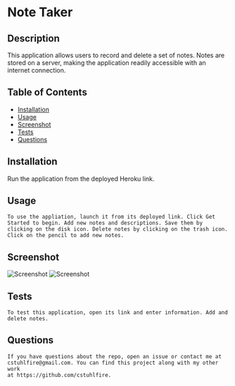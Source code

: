 # Note Taker
## 
## Description 
This application allows users to record and delete a set of notes. Notes are stored on a server, making the application readily accessible with an internet connection.
## Table of Contents
- [Installation](#installation)
- [Usage](#usage)
- [Screenshot](#screenshot)
- [Tests](#tests)
- [Questions](#questions)
## Installation
Run the application from the deployed Heroku link.
## Usage
```
To use the appliation, launch it from its deployed link. Click Get Started to begin. Add new notes and descriptions. Save them by clicking on the disk icon. Delete notes by clicking on the trash icon. Click on the pencil to add new notes.
```
## Screenshot
![Screenshot](./Assets/NoteTakerHome.PNG)
![Screenshot](./Assets/Notes.PNG)

## Tests
```
To test this application, open its link and enter information. Add and delete notes.
```
## Questions
```
If you have questions about the repo, open an issue or contact me at 
cstuhlfire@gmail.com. You can find this project along with my other work 
at https://github.com/cstuhlfire.
```

